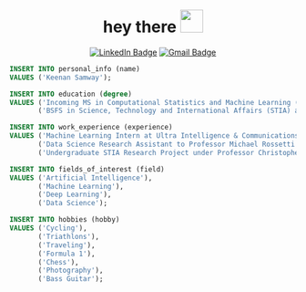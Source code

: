 <h1 align="center">hey there <img src="https://media.giphy.com/media/hvRJCLFzcasrR4ia7z/giphy.gif" width="40"></h1>

<p align="center">
<a href="https://linkedin.com/in/keenansamway"><img src="https://img.shields.io/badge/LinkedIn-0077B5?style=for-the-badge&logo=linkedin&logoColor=white" alt="LinkedIn Badge"></a>
<a href="mailto:keenan.samway@gmail.com"><img src="https://img.shields.io/badge/Gmail-D14836?style=for-the-badge&logo=gmail&logoColor=white" alt="Gmail Badge"></a>
</p>

<!-- ### :man_technologist: &nbsp;About Me: -->


```sql
INSERT INTO personal_info (name)
VALUES ('Keenan Samway');

INSERT INTO education (degree)
VALUES ('Incoming MS in Computational Statistics and Machine Learning (CSML) at UCL'),
       ('BSFS in Science, Technology and International Affairs (STIA) at Georgetown University');

INSERT INTO work_experience (experience)
VALUES ('Machine Learning Intern at Ultra Intelligence & Communications'),
       ('Data Science Research Assistant to Professor Michael Rossetti'),
       ('Undergraduate STIA Research Project under Professor Christopher Lawrence');

INSERT INTO fields_of_interest (field)
VALUES ('Artificial Intelligence'),
       ('Machine Learning'),
       ('Deep Learning'),
       ('Data Science');

INSERT INTO hobbies (hobby)
VALUES ('Cycling'),
       ('Triathlons'),
       ('Traveling'),
       ('Formula 1'),
       ('Chess'),
       ('Photography'),
       ('Bass Guitar');
```


<!-- ==================================================================================================== -->


<!--
```python
name = "Keenan Samway"

education = [
    "Incoming MS in Computer Science at Georgia Tech",
    "BSFS in Science, Technology and International Affairs (STIA) from Georgetown University"
]

research_experience = [
    "Data Science Research Assistant for Professor Michael Rossetti",
    "Undergraduate STIA Research Project under Professor Christopher Lawrence"
]

fields_of_interest = [
    "Artificial Intelligence",
    "Generative AI",
    "Machine Learning", 
    "Deep Learning",
    "Unsupervised Learning",
    "Data Science",
]

hobbies = ["Cycling", "Triathlons", "Traveling", "Formula 1", "Chess", "Photography", "Bass Guitar"]
```
-->

